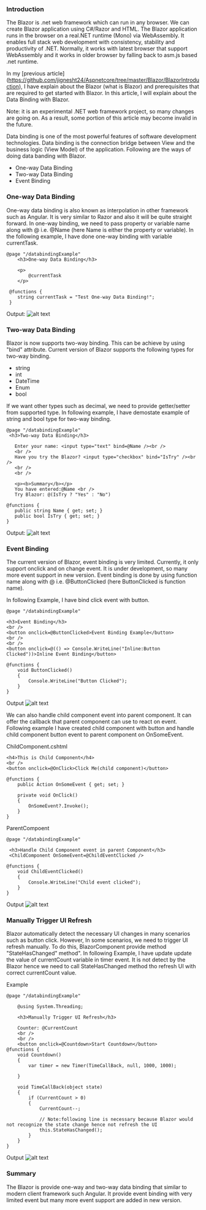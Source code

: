 ### Introduction
The Blazor is .net web framework which can run in any browser. We can create Blazor application using C#/Razor and HTML. The Blazor application runs in the browser on a real.NET runtime (Mono) via WebAssembly. It enables full stack web development with consistency, stability and  productivity of .NET. Normally, it works with latest browser that support WebAssembly and it works in older browser by falling back to asm.js based .net runtime.

In my [previous article] (https://github.com/jignesht24/Aspnetcore/tree/master/Blazor/BlazorIntroduction), I have explain about the Blazor (what is Blazor) and prerequisites that are required to get started with Blazor. In this article, I will explain about the Data Binding with Blazor.

Note: it is an experimental .NET web framework project, so many changes are going on. As a result, some portion of this article may become invalid in the future.

Data binding is one of the most powerful features of software development technologies. Data binding is the connection bridge between View and the business logic (View Model) of the application. Following are the ways of doing data banding with Blazor. 

* One-way Data Binding
* Two-way Data Binding
* Event Binding

### One-way Data Binding
One-way data binding is also known as interpolation in other framework such as Angular. It is very similar to Razor and also it will be  quite straight forward. In one-way binding, we need to pass property or variable name along with @ i.e. @Name (here Name is either the property or variable). In the following example, I have done one-way binding with variable currentTask.
```
@page "/databindingExample"
    <h3>One-way Data Binding</h3>

    <p>
        @currentTask
    </p>  

 @functions {
	string currentTask = "Test One-way Data Binding!";
 }
```
Output:
![alt text](img/1.png "")

### Two-way Data Binding
 Blazor is now supports two-way binding. This can be achieve by using "bind" attribute. Current version of Blazor supports the following types for two-way binding.

 * string
 * int
 * DateTime
 * Enum
 * bool

 If we want other types such as decimal, we need to provide getter/setter from supported type. In following example, I have demostate example of string and bool type for two-way binding.
 ```
 @page "/databindingExample"
  <h3>Two-way Data Binding</h3>

    Enter your name: <input type="text" bind=@Name /><br />
    <br />
    Have you try the Blazor? <input type="checkbox" bind="IsTry" /><br />
    <br />
    <br />

    <p><b>Summary</b></p>
    You have entered:@Name <br />
    Try Blazor: @(IsTry ? "Yes" : "No")

@functions {
	public string Name { get; set; }
    public bool IsTry { get; set; }
}
```
Output:
![alt text](img/2.png "")

### Event Binding
The current version of Blazor, event binding is very limited. Currently, it only support onclick and on change event. It is under development, so many more event support in new version. Event binding is done by using function name along with @ i.e. @ButtonClicked (here ButtonClicked is function name).

In following Example, I have bind click event with button.
```
@page "/databindingExample"

<h3>Event Binding</h3>
<br />
<button onclick=@ButtonClicked>Event Binding Example</button>
<br />
<br />
<button onclick=@(() => Console.WriteLine("Inline:Button Clicked"))>Inline Event Binding</button>

@functions {
	void ButtonClicked()
	{
        Console.WriteLine("Button Clicked");
	}
}
```
Output
![alt text](img/4.png "")

We can also handle child component event into parent component. It can offer the callback that parent component can use to react on event. Following example I have created child component with button and handle child component button event to parent component on OnSomeEvent. 

ChildComponent.cshtml
```
<h4>This is Child Component</h4>
<br />
<button onclick=@OnClick>Click Me(child component)</button>

@functions {
    public Action OnSomeEvent { get; set; }

    private void OnClick()
    {
        OnSomeEvent?.Invoke();
    }
}
```
ParentCompoent
```
@page "/databindingExample"

 <h3>Handle Child Component event in parent Component</h3>
 <ChildComponent OnSomeEvent=@ChildEventClicked />

@functions {
	void ChildEventClicked()
    {
        Console.WriteLine("Child event clicked");
    }
}
```
Output
![alt text](img/5.png "")

### Manually Trigger UI Refresh
Blazor automatically detect the necessary UI changes in many scenarios such as button click. However, In some scenarios, we need to trigger UI refresh manually. To do this, BlazorComponent provide method "StateHasChanged" method". In following Example, I have update update the value of currentCount variable in timer event. It is not detect by the Blazor hence we need to call StateHasChanged method tho refresh UI with correct currentCount value.

Example
```
@page "/databindingExample"

    @using System.Threading;
	
	<h3>Manually Trigger UI Refresh</h3>

    Counter: @CurrentCount
    <br />
    <br />
    <button onclick=@Countdown>Start Countdown</button>
@functions {
	void Countdown()
    {
        var timer = new Timer(TimeCallBack, null, 1000, 1000);

    }

    void TimeCallBack(object state)
    {
        if (CurrentCount > 0)
        {
            CurrentCount--;

            // Note:following line is necessary because Blazor would not recognize the state change hence not refresh the UI
            this.StateHasChanged();
        }
    }
} 
```
Output
![alt text](img/3.png "")

### Summary
The Blazor is provide one-way and two-way data binding that similar to modern client framework such Angular. It provide event binding with very limited event but many more event support are added in new version. 